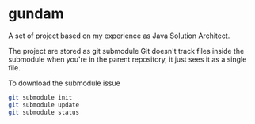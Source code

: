 gundam
======

A set of project based on my experience as Java Solution Architect.


The project are stored as git submodule
Git doesn't track files inside the submodule when you're in the parent repository, it just sees it as a single file.

To download the submodule issue
```sh
git submodule init
git submodule update
git submodule status
```


